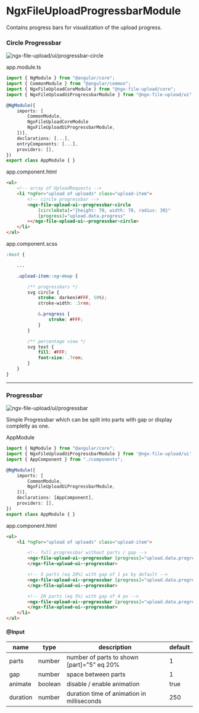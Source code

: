 # NgxFileUploadProgressbarModule

Contains progress bars for visualization of the upload progress.

### Circle Progressbar

![ngx-file-upload/ui/progressbar-circle](https://raw.githubusercontent.com/r-hannuschka/ngx-fileupload/master/docs/bin/progressbar-circle.png)


app.module.ts

```ts
import { NgModule } from "@angular/core";
import { CommonModule } from "@angular/common";
import { NgxFileUploadCoreModule } from "@ngx-file-upload/core";
import { NgxFileUploadUiProgressbarModule } from "@ngx-file-upload/ui";

@NgModule({
    imports: [
        CommonModule,
        NgxFileUploadCoreModule
        NgxFileUploadUiProgressbarModule,
    ])],
    declarations: [...],
    entryComponents: [...],
    providers: [],
})
export class AppModule { }
```

app.component.html

```html
<ul>
    <!-- array of UploadRequests -->
    <li *ngFor="upload of uploads" class="upload-item">
        <!-- circle progressbar -->
        <ngx-file-upload-ui--progressbar-circle
            [circleData]="{height: 70, width: 70, radius: 30}"
            [progress]="upload.data.progress"
        ></ngx-file-upload-ui--progressbar-circle>
    </li>
</ul>
```

app.component.scss

```css
:host {

    ...

    .upload-item::ng-deep {

        /** progressbars */
        svg circle {
            stroke: darken(#FFF, 50%);
            stroke-width: .5rem;

            &.progress {
                stroke: #FFF;
            }
        }

        /** percentage view */
        svg text {
            fill: #FFF;
            font-size: .7rem;
        }
    }
}
```

---

### Progressbar

![ngx-file-upload/ui/progressbar](https://raw.githubusercontent.com/r-hannuschka/ngx-fileupload/master/docs/bin/progressbar.png)

Simple Progressbar which can be split into parts with gap or display completly as one.

AppModule

```ts
import { NgModule } from "@angular/core";
import { NgxFileUploadUiProgressbarModule } from '@ngx-file-upload/ui';
import { AppComponent } from "./components";

@NgModule({
    imports: [
        CommonModule,
        NgxFileUploadUiProgressbarModule,
    ])],
    declarations: [AppComponent],
    providers: [],
})
export class AppModule { }
```

app.component.html

```html
<ul>
    <li *ngFor="upload of uploads" class="upload-item">

        <!-- full progressbar without parts / gap -->
        <ngx-file-upload-ui--progressbar [progress]="upload.data.progress">
        </ngx-file-upload-ui--progressbar>

        <!-- 5 parts (eq 20%) with gap of 1 px by default -->
        <ngx-file-upload-ui--progressbar [progress]="upload.data.progress" [parts]="5">
        </ngx-file-upload-ui--progressbar>

        <!-- 20 parts (eq 5%) with gap of 4 px -->
        <ngx-file-upload-ui--progressbar [progress]="upload.data.progress" [parts]="20" [gap]="4">
        </ngx-file-upload-ui--progressbar>
    </li>
</ul>
```

#### @Input

| name | type | description | default |
|---|---|---|---|
| parts | number | number of parts to shown [part]="5" eq 20% | 1 |
| gap | number | space between parts | 1 |
| animate | boolean | disable / enable animation | true |
| duration | number | duration time of animation in milliseconds | 250 |
